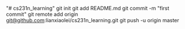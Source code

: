"# cs231n_learning"  git init git add README.md git commit -m "first commit" git remote add origin git@github.com:lianxiaolei/cs231n_learning.git git push -u origin master
